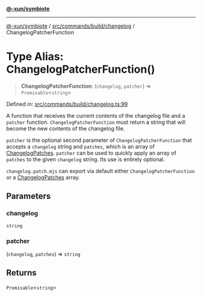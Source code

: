 [**@-xun/symbiote**](../../../../../README.md)

***

[@-xun/symbiote](../../../../../README.md) / [src/commands/build/changelog](../README.md) / ChangelogPatcherFunction

# Type Alias: ChangelogPatcherFunction()

> **ChangelogPatcherFunction**: (`changelog`, `patcher`) => `Promisable`\<`string`\>

Defined in: [src/commands/build/changelog.ts:99](https://github.com/Xunnamius/symbiote/blob/45a95680565f7437367edb2f8cc44a33e7541aa0/src/commands/build/changelog.ts#L99)

A function that receives the current contents of the changelog file and a
`patcher` function. `ChangelogPatcherFunction` must return a string that will
become the new contents of the changelog file.

`patcher` is the optional second parameter of `ChangelogPatcherFunction` that
accepts a `changelog` string and `patches`, which is an array of
[ChangelogPatches](ChangelogPatches.md). `patcher` can be used to quickly apply an array of
`patches` to the given `changelog` string. Its use is entirely optional.

`changelog.patch.mjs` can export via default either
`ChangelogPatcherFunction` or a [ChangelogPatches](ChangelogPatches.md) array.

## Parameters

### changelog

`string`

### patcher

(`changelog`, `patches`) => `string`

## Returns

`Promisable`\<`string`\>
